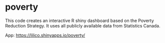# poverty
This code creates an interactive R shiny dashboard based on the Poverty Reduction Strategy. It uses all publicly available data from Statistics Canada.

App: https://lilico.shinyapps.io/poverty/
